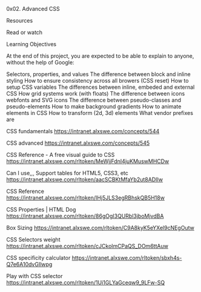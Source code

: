 0x02. Advanced CSS

Resources

Read or watch

Learning Objectives

At the end of this project, you are expected to be able to explain to anyone, without the help of Google:

Selectors, properties, and values
The difference between block and inline styling
How to ensure consistency across all browers (CSS reset)
How to setup CSS variables
The differences between inline, embeded and external CSS
How grid systems work (with floats)
The difference between icons webfonts and SVG icons
The difference between pseudo-classes and pseudo-elements
How to make background gradients
How to animate elements in CSS
How to transform (2d, 3d) elements
What vendor prefixes are

CSS fundamentals
https://intranet.alxswe.com/concepts/544

CSS advanced
https://intranet.alxswe.com/concepts/545

CSS Reference - A free visual guide to CSS
https://intranet.alxswe.com/rltoken/MeWjjFdnI4juKMuswMHCDw

Can I use,,, Support tables for HTML5, CSS3, etc
https://intranet.alxswe.com/rltoken/aacSCBKtMfaYb2ut8ADIIw

CSS Reference
https://intranet.alxswe.com/rltoken/IHj5JLS3egRBhskQB5H18w

CSS Properties | HTML Dog
https://intranet.alxswe.com/rltoken/86gOgI3QURbl3jboMjvdBA

Box Sizing
https://intranet.alxswe.com/rltoken/C9A8kyK5eYXel9cNEgOutw

CSS Selectors weight
https://intranet.alxswe.com/rltoken/cJCkolmCPaQS_DOm6ttAuw

CSS specificity calculator
https://intranet.alxswe.com/rltoken/sbxh4s-Q7e6A10dvGIlwpg

Play with CSS selector
https://intranet.alxswe.com/rltoken/1Ui1GLYaGceqw9_9LFw-SQ
